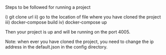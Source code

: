 Steps to be followed for running a project

i)    git clone url
ii)   go to the location of file where you have cloned the project
iii)  docker-compose build
iv)   docker-compose up

Then your project is up and will be running on the port 4005.

Note: when ever you have cloned the project, you need to change the ip address in the default.json in the config directory.

